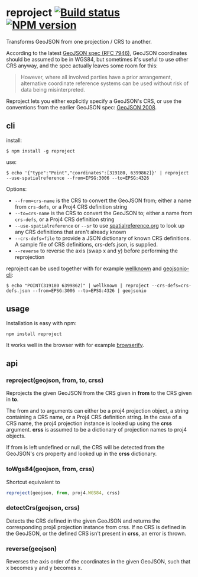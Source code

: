 reproject [![Build status](https://travis-ci.org/perliedman/reproject.png)](https://travis-ci.org/perliedman/reproject) [![NPM version](https://badge.fury.io/js/reproject.png)](http://badge.fury.io/js/reproject)
=========

Transforms GeoJSON from one projection / CRS to another.

According to the latest [GeoJSON spec (RFC 7946)](https://tools.ietf.org/html/rfc7946#section-4), GeoJSON coordinates should be assumed to be in WGS84, but sometimes it's useful to use other CRS anyway, and the spec actually leaves some room for this:

> However, where all
> involved parties have a prior arrangement, alternative coordinate
> reference systems can be used without risk of data being
> misinterpreted.

Reproject lets you either explicitly specify a GeoJSON's CRS, or use the conventions from the earlier GeoJSON spec: [GeoJSON 2008](http://geojson.org/geojson-spec.html#coordinate-reference-system-objects).

## cli

install:

    $ npm install -g reproject

use:

    $ echo '{"type":"Point","coordinates":[319180, 6399862]}' | reproject --use-spatialreference --from=EPSG:3006 --to=EPSG:4326

Options:

* ```--from=crs-name``` is the CRS to convert the GeoJSON from; either a name from `crs-defs`, or a Proj4 CRS definition string
* ```--to=crs-name``` is the CRS to convert the GeoJSON to; either a name from `crs-defs`, or a Proj4 CRS definition string
* ```--use-spatialreference``` or ```--sr``` to use [spatialreference.org](http://spatialreference.org/) to look up
  any CRS definitions that aren't already known
* ```--crs-defs=file``` to provide a JSON dictionary of known CRS definitions. A sample file of CRS definitions, crs-defs.json, is supplied.
* ```--reverse``` to reverse the axis (swap x and y) before performing the reprojection

reproject can be used together with for example [wellknown](https://github.com/mapbox/wellknown/) and [geojsonio-cli](https://github.com/mapbox/geojsonio-cli/):

    $ echo "POINT(319180 6399862)" | wellknown | reproject --crs-defs=crs-defs.json --from=EPSG:3006 --to=EPSG:4326 | geojsonio

## usage

Installation is easy with npm:

    npm install reproject

It works well in the browser with for example [browserify](http://browserify.org/).

## api

### reproject(geojson, from, to, crss)

Reprojects the given GeoJSON from the CRS given in **from** to the CRS given in **to**.

The from and to arguments can either be a proj4 projection object, a string containing a CRS name, or a Proj4 CRS definition string. In
the case of a CRS name, the proj4 projection instance is looked up using the **crss** argument. **crss**
is assumed to be a dictionary of projection names to proj4 objects.

If from is left undefined or null, the CRS will be detected from the GeoJSON's crs property and looked up in the
**crss** dictionary.

### toWgs84(geojson, from, crss)

Shortcut equivalent to

```js
reproject(geojson, from, proj4.WGS84, crss)
```

### detectCrs(geojson, crss)

Detects the CRS defined in the given GeoJSON and returns the corresponding proj4 projection instance from
crss. If no CRS is defined in the GeoJSON, or the defined CRS isn't present in **crss**, an error is thrown.

### reverse(geojson)

Reverses the axis order of the coordinates in the given GeoJSON, such that x becomes y and y becomes x.
